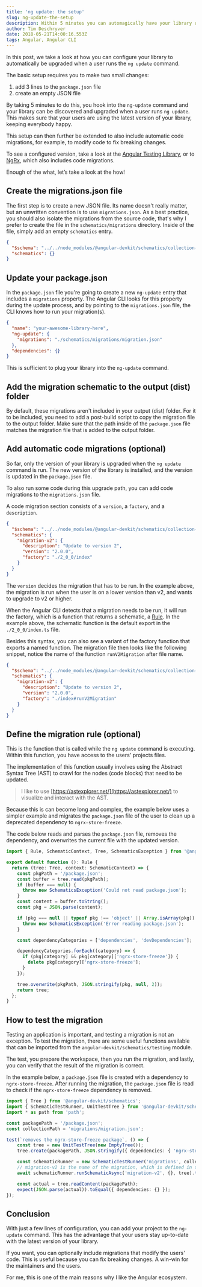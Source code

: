 ```yaml
---
title: 'ng update: the setup'
slug: ng-update-the-setup
description: Within 5 minutes you can automagically have your library upgraded when a user runs the ng update command.
author: Tim Deschryver
date: 2018-05-21T14:00:16.553Z
tags: Angular, Angular CLI
---
```


In this post, we take a look at how you can configure your library to automatically be upgraded when a user runs the `ng update` command.

The basic setup requires you to make two small changes:

1. add 3 lines to the `package.json` file
1. create an empty JSON file

By taking 5 minutes to do this, you hook into the `ng-update` command and your library can be discovered and upgraded when a user runs `ng update`. This makes sure that your users are using the latest version of your library, keeping everybody happy.

This setup can then further be extended to also include automatic code migrations, for example, to modify code to fix breaking changes.

To see a configured version, take a look at the [Angular Testing Library](https://github.com/testing-library/angular-testing-library/tree/main/projects/testing-library), or to [NgRx](https://github.com/ngrx/platform/tree/master/modules/store), which also includes code migrations.

Enough of the what, let’s take a look at the how!

## Create the migrations.json file

The first step is to create a new JSON file.
Its name doesn't really matter, but an unwritten convention is to use `migrations.json`.
As a best practice, you should also isolate the migrations from the source code, that's why I prefer to create the file in the `schematics/migrations` directory.
Inside of the file, simply add an empty `schematics` entry.

```json{3}:schematics/migrations/migration.json
{
  "$schema": "../../node_modules/@angular-devkit/schematics/collection-schema.json",
  "schematics": {}
}
```

## Update your package.json

In the `package.json` file you're going to create a new `ng-update` entry that includes a `migrations` property. The Angular CLI looks for this property during the update process, and by pointing to the `migrations.json` file, the CLI knows how to run your migration(s).

```json{3-5}:package.json
{
  "name": "your-awesome-library-here",
  "ng-update": {
    "migrations": "./schematics/migrations/migration.json"
  },
  "dependencies": {}
}
```

This is sufficient to plug your library into the `ng-update` command.

## Add the migration schematic to the output (dist) folder

By default, these migrations aren't included in your output (dist) folder.
For it to be included, you need to add a post-build script to copy the migration file to the output folder.
Make sure that the path inside of the `package.json` file matches the migration file that is added to the output folder.

## Add automatic code migrations (optional)

So far, only the version of your library is upgraded when the `ng update` command is run.
The new version of the library is installed, and the version is updated in the `package.json` file.

To also run some code during this upgrade path, you can add code migrations to the `migrations.json` file.

A code migration section consists of a `version`, a `factory`, and a `description`.

```json{4-8}:schematics/migrations/migration.json
{
  "$schema": "../../node_modules/@angular-devkit/schematics/collection-schema.json",
  "schematics": {
    "migration-v2": {
      "description": "Update to version 2",
      "version": "2.0.0",
      "factory": "./2_0_0/index"
    }
  }
}
```

The `version` decides the migration that has to be run.
In the example above, the migration is run when the user is on a lower version than v2, and wants to upgrade to v2 or higher.

When the Angular CLI detects that a migration needs to be run, it will run the factory, which is a function that returns a schematic, a [Rule](https://github.com/angular/angular-cli/blob/fb3b1fe32b6ccb67e99b496a9cedeec5d5a27ce3/packages/angular_devkit/schematics/src/engine/interface.ts#L234-L237).
In the example above, the schematic function is the default export in the `./2_0_0/index.ts` file.

Besides this syntax, you can also see a variant of the factory function that exports a named function.
The migration file then looks like the following snippet, notice the name of the function `runV2Migration` after file name.

```json{4-8}:schematics/migrations/migration.json
{
  "$schema": "../../node_modules/@angular-devkit/schematics/collection-schema.json",
  "schematics": {
    "migration-v2": {
      "description": "Update to version 2",
      "version": "2.0.0",
      "factory": "./index#runV2Migration"
    }
  }
}
```

## Define the migration rule (optional)

This is the function that is called while the `ng update` command is executing.
Within this function, you have access to the users' projects files.

The implementation of this function usually involves using the Abstract Syntax Tree (AST) to crawl for the nodes (code blocks) that need to be updated.

> I like to use [https://astexplorer.net/](https://astexplorer.net/) to visualize and interact with the AST.

Because this is can become long and complex, the example below uses a simpler example and migrates the `package.json` file of the user to clean up a deprecated dependency to `ngrx-store-freeze`.

The code below reads and parses the `package.json` file, removes the dependency, and overwrites the current file with the updated version.

```ts:schematics/migrations/2_0_0/index.ts
import { Rule, SchematicContext, Tree, SchematicsException } from '@angular-devkit/schematics';

export default function (): Rule {
  return (tree: Tree, context: SchematicContext) => {
    const pkgPath = '/package.json';
    const buffer = tree.read(pkgPath);
    if (buffer === null) {
      throw new SchematicsException('Could not read package.json');
    }
    const content = buffer.toString();
    const pkg = JSON.parse(content);

    if (pkg === null || typeof pkg !== 'object' || Array.isArray(pkg)) {
      throw new SchematicsException('Error reading package.json');
    }

    const dependencyCategories = ['dependencies', 'devDependencies'];

    dependencyCategories.forEach((category) => {
      if (pkg[category] && pkg[category]['ngrx-store-freeze']) {
        delete pkg[category]['ngrx-store-freeze'];
      }
    });

    tree.overwrite(pkgPath, JSON.stringify(pkg, null, 2));
    return tree;
  };
}
```

## How to test the migration

Testing an application is important, and testing a migration is not an exception.
To test the migration, there are some useful functions available that can be imported from the `angular-devkit/schematics/testing` module.

The test, you prepare the workspace, then you run the migration, and lastly, you can verify that the result of the migration is correct.

In the example below, a `package.json` file is created with a dependency to `ngrx-store-freeze`.
After running the migration, the `package.json` file is read to check if the `ngrx-store-freeze` dependency is removed.

```ts
import { Tree } from '@angular-devkit/schematics';
import { SchematicTestRunner, UnitTestTree } from '@angular-devkit/schematics/testing';
import * as path from 'path';

const packagePath = '/package.json';
const collectionPath = 'migrations/migration.json';

test(`removes the ngrx-store-freeze package`, () => {
	const tree = new UnitTestTree(new EmptyTree());
	tree.create(packagePath, JSON.stringify({ dependencies: { 'ngrx-store-freeze': '1.0.0' } }));

	const schematicRunner = new SchematicTestRunner('migrations', collectionPath);
	// migration-v2 is the name of the migration, which is defined in the migration.json file
	await schematicRunner.runSchematicAsync('migration-v2', {}, tree).toPromise();

	const actual = tree.readContent(packagePath);
	expect(JSON.parse(actual)).toEqual({ dependencies: {} });
});
```

## Conclusion

With just a few lines of configuration, you can add your project to the `ng-update` command.
This has the advantage that your users stay up-to-date with the latest version of your library.

If you want, you can optionally include migrations that modify the users' code.
This is useful because you can fix breaking changes.
A win-win for the maintainers and the users.

For me, this is one of the main reasons why I like the Angular ecosystem.
